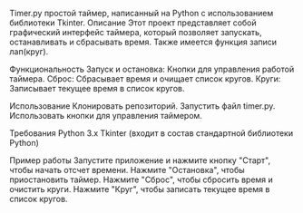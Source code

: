 Timer.py простой таймер, написанный на Python с использованием библиотеки Tkinter.
Описание
Этот проект представляет собой графический интерфейс таймера, который позволяет запускать, останавливать и сбрасывать время. Также имеется функция записи лап(круг).

Функциональность
Запуск и остановка: Кнопки для управления работой таймера.
Сброс: Сбрасывает время и очищает список кругов.
Круги: Записывает текущее время в список кругов.

Использование
Клонировать репозиторий.
Запустить файл timer.py.
Использовать кнопки для управления таймером.

Требования
Python 3.x
Tkinter (входит в состав стандартной библиотеки Python)

Пример работы
Запустите приложение и нажмите кнопку "Старт", чтобы начать отсчет времени.
Нажмите "Остановка", чтобы приостановить таймер.
Нажмите "Сброс", чтобы сбросить время и очистить круги.
Нажмите "Круг", чтобы записать текущее время в список кругов.
